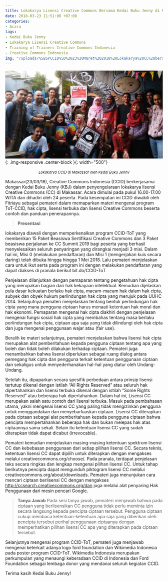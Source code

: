 ```yaml
---
title: Lokakarya Lisensi Creative Commons Bersama Kedai Buku Jenny di Makassar
date: 2018-03-23 11:51:00 +07:00
categories:
- Acara
tags:
- Kedai Buku Jenny
- Lokakarya Lisensi Creative Commons
- Training of Trainers Creative Commons Indonesia
- Creative Commons Indonesia
img: "/uploads/%5BSPCCID%5D%2023%20Maret%202018%20Lokakarya%20CC%20bersama%20Kedai%20Buku%20Jenny%20di%20Makassar.jpeg"
---
```


![\[SPCCID\] 23 Maret 2018 Lokakarya CC bersama Kedai Buku Jenny di Makassar.jpeg](/uploads/%5BSPCCID%5D%2023%20Maret%202018%20Lokakarya%20CC%20bersama%20Kedai%20Buku%20Jenny%20di%20Makassar.jpeg){: .img-responsive .center-block }{: width="500"}<center><small><i> Lokakarya CCID di Makassar oleh Kedai Buku Jenny</i></small></center>

Makassar(23/03/18), Creative Commons Indonesia (CCID) berkerjasama dengan Kedai Buku Jenny (KBJ) dalam penyengelaraan lokakarya lisensi Creative Commons (CC) di Makassar. Acara dimulai pada pukul 16.00-17.00 WITA dan dihadiri oleh 24 peserta. Pada kesempatan ini CCID diwakili oleh Fitriayu sebagai pemateri dalam memaparkan materi mengenai program ToT-CCID, hak cipta, lisensi terbuka dan lisensi Creative Commons beserta contoh dan panduan penerapannya.

> **Presentasi**

lokakarya diawali dengan memperkenalkan program CCID-ToT yang memberikan 15 Paket Beasiswa Sertifikasi Creative Commons dan 3 Paket beasiswa perjalanan ke CC Summit 2019 bagi peserta yang berhasil menyelesaikan seluruh penyaringan yang dirangkai menjadi 3 misi. Dalam hal ini, Misi 0 (melakukan pendaftaran) dan Misi 1 (mengerjakan kuis secara daring) telah dibuka hingga hingga 1 Mei 2018. Lalu pemateri menjelaskan cara untuk ikut serta pada program ini dengan melakukan pendaftaran yang dapat diakses di pranala berikut bit.do/CCID-ToT

Penjelasan dilanjutkan dengan pemaparan tentang pengetahuan hak cipta yang merupakan bagian dari hak kekayaan intelektual. Kemudian dijelaskan pula dasar kekuatan berlaku hak cipta, macam-macam hak dalam hak cipta, subyek dan obyek hukum perlindungan hak cipta yang merujuk pada UUHC 2014. Selanjutnya pemateri menjelaskan tentang bentuk perlindungan hak cipta yang mana pengguna ciptaan harus menaati ketentuan hak moral dan hak ekonomi. Pemaparan mengenai hak cipta diakhiri dengan penjelasan mengenai fungsi sosial hak cipta yang membahas tentang masa berlaku perlindungan hak cipta, ciptaan apa saja yang tidak dilindungi oleh hak cipta dan juga mengenai penggunaan wajar atau (fair use). 

Beralih ke materi selanjutnya, pemateri menjelaskan bahwa lisensi hak cipta merupakan alat pemberitahuan kepada pengguna ciptaan tentang apa yang boleh dan tidak boleh dilakukan terhadap ciptaan. Pemateri juga menambahkan bahwa lisensi diperlukan sebagai ruang dialog antara pemegang hak cipta dan pengguna terkait ketentuan penggunaan ciptaan dan sekaligus untuk menyederhanakan hal-hal yang diatur oleh Undang-Undang.

Setelah itu, dipaparkan secara spesifik perbedaan antara prinsip lisensi tertutup dikenal dengan istilah “All Rights Reserved” atau seluruh hak dipertahankan dan lisensi terbuka dikenal dengan istilah “Some Rights Reserved” atau beberapa hak dipertahankan. Dalam hal ini, Lisensi CC merupakan salah satu contoh dari lisensi terbuka. Masuk pada pembahasan utama, yakni mengenai lisensi CC yang paling tidak mengizinkan pengguna untuk menggandakan dan menyebarluaskan ciptaan. Lisensi CC diterapkan pada ciptaan sebagai alat pemberitahuan kepada pengguna ciptaan bahwa pencipta mempertahankan beberapa hak dan bukan melepas hak atas ciptaannya sama sekali. Selain itu ketentuan lisensi CC yang sudah diterapkan tidak dapat dicabut (irrevocable).

Pemateri kemudian menjelaskan masing-masing ketentuan spektrum lisensi CC dan kebebasan penggunaan dari setiap pilihan lisensi CC. Secara teknis, ketentuan lisensi CC dapat dipilih untuk diterapkan dengan mengakses melalui creativecommons.org/choose/. Pada pranala, terdapat penjelasan teks secara ringkas dan lengkap mengenai pilihan lisensi CC. Untuk tahap berikutnya pencipta dapat mengunduh piktogram lisensi CC melalui creativecommons.org/about/downloads. Pemateri juga menunjukan cara mencari ciptaan berlisensi CC dengan mengakses http://ccsearch.creativecommons.org/dan juga melalui alat penyaring Hak Penggunaan dari mesin pencari Google.

> **Tanya Jawab**
Pada sesi tanya jawab, pemateri menjawab bahwa pada ciptaan yang berlisensikan CC pengguna tidak perlu meminta izin secara langsung kepada pencipta ciptaan tersebut. Pengguna ciptaan cukup membaca ketentuan-ketentuan apa saja yang diberikan oleh pencipta tersebut perihal penggunaan ciptaanya dengan memperhatikan pilihan lisensi CC apa yang diterapkan pada ciptaan tersebut.  

Selanjutnya mengenai program CCID-ToT, pemateri juga menjawab mengenai keterkait adanya logo ford foundation dan Wikimedia Indonesia pada poster program CCID-ToT. Wikimedia Indonesia merupakan perkumpulan yang menaungi keberadaan CCID di Indonesia dan Ford Foundation sebagai lembaga donor yang mendanai seluruh kegiatan CCID.


Terima kasih Kedai Buku Jenny!